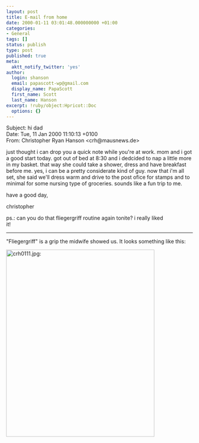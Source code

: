 ```yaml
---
layout: post
title: E-mail from home
date: 2000-01-11 03:01:48.000000000 +01:00
categories:
- General
tags: []
status: publish
type: post
published: true
meta:
  aktt_notify_twitter: 'yes'
author:
  login: shanson
  email: papascott-wp@gmail.com
  display_name: PapaScott
  first_name: Scott
  last_name: Hanson
excerpt: !ruby/object:Hpricot::Doc
  options: {}
---
```

<p>Subject: hi dad<br />
Date: Tue, 11 Jan 2000 11:10:13 +0100<br />
From: Christopher Ryan Hanson &lt;crh@mausnews.de></p>
<p>just thought i can drop you a quick note while you're at work. mom and i got a good start today. got out of bed at 8:30 and i dedcided to nap a little more in my basket. that way she could take a shower, dress and have breakfast before me. yes, i can be a pretty considerate kind of guy. now that i'm all set, she said we'll dress warm and drive to the post ofice for stamps and to minimal for some nursing type of groceries. sounds like a fun trip to me.</p>
<p>have a good day,</p>
<p>christopher</p>
<p>ps.: can you do that fliegergriff routine again tonite? i really liked<br />
it!</p>
<hr />
"Fliegergriff" is a grip the midwife showed us. It looks something like this:</p>
<p><img src="https://www.papascott.de/wordpress/wp-content/uploads/2000/01/crh0111.jpg" height="504" width="400" border="0" alt="crh0111.jpg: " /></p>

